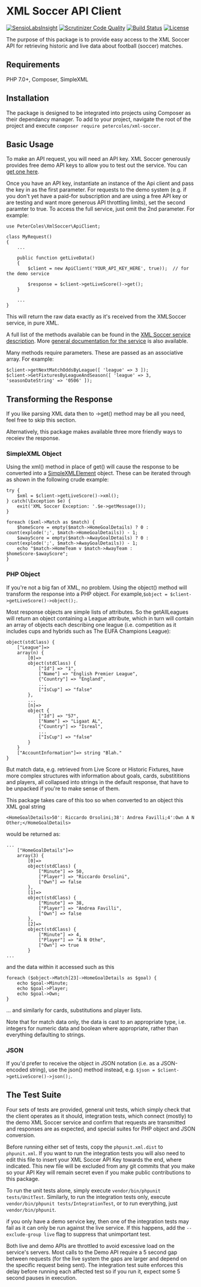 # XML Soccer API Client

[![SensioLabsInsight](https://insight.sensiolabs.com/projects/9cb65160-ed5f-4aad-a449-f1369365fe35/mini.png)](https://insight.sensiolabs.com/projects/9cb65160-ed5f-4aad-a449-f1369365fe35)
[![Scrutinizer Code Quality](https://scrutinizer-ci.com/g/petercoles/xml-soccer/badges/quality-score.png?b=master)](https://scrutinizer-ci.com/g/petercoles/xml-soccer/?branch=master)
[![Build Status](https://scrutinizer-ci.com/g/petercoles/xml-soccer/badges/build.png?b=master)](https://scrutinizer-ci.com/g/petercoles/xml-soccer/build-status/master)
[![License](http://img.shields.io/:license-mit-blue.svg)](http://doge.mit-license.org)

The purpose of this package is to provide easy access to the XML Soccer API for retrieving historic and live data about football (soccer) matches.

## Requirements

PHP 7.0+, Composer, SimpleXML

## Installation

The package is designed to be integrated into projects using Composer as their dependancy manager. To add to your project, navigate the root of the project and execute ```composer require petercoles/xml-soccer```.

## Basic Usage

To make an API request, you will need an API key. XML Soccer generously provides free demo API keys to allow you to test out the service. You can [get one here](http://xmlsoccer.com/Demo.aspx).

Once you have an API key, instantiate an instance of the Api client and pass the key in as the first parameter. For requests to the demo system (e.g. if you don't yet have a paid-for subscription and are using a free API key or are testing and want more generous API throttling limits), set the second paramter to true. To access the full service, just omit the 2nd parameter. For example:

```
use PeterColes\XmlSoccer\ApiClient;

class MyRequest()
{
    ...

    public function getLiveData()
    {
        $client = new ApiClient('YOUR_API_KEY_HERE', true));  // for the demo service

        $response = $client->getLiveScore()->get();
    }

    ...
}
```
This will return the raw data exactly as it's received from the XMLSoccer service, in pure XML.

A full list of the methods available can be found in the [XML Soccer service description](http://www.xmlsoccer.com/FootballData.asmx). More [general documentation for the service](https://xmlsoccer.zendesk.com/hc/en-us) is also available.

Many methods require parameters. These are passed as an associative array. For example:

```
$client->getNextMatchOddsByLeague([ 'league' => 3 ]);
$client->GetFixturesByLeagueAndSeason([ 'league' => 3, 'seasonDateString' => '0506' ]);
```

## Transforming the Response

If you like parsing XML data then to ->get() method may be all you need, feel free to skip this section.

Alternatively, this package makes available three more friendly ways to receiev the response.

### SimpleXML Object

Using the xml() method in place of get() will cause the response to be converted into a [SimpleXMLElement](http://php.net/manual/en/book.simplexml.php) object. These can be iterated through as shown in the following crude example:

```
try {
    $xml = $client->getLiveScore()->xml();
} catch(\Exception $e) {
    exit('XML Soccer Exception: '.$e->getMessage());
}

foreach ($xml->Match as $match) {
    $homeScore = empty($match->HomeGoalDetails) ? 0 : count(explode(';', $match->HomeGoalDetails)) - 1;
    $awayScore = empty($match->AwayGoalDetails) ? 0 : count(explode(';', $match->AwayGoalDetails)) - 1;
    echo "$match->HomeTeam v $match->AwayTeam : $homeScore-$awayScore";
}
```

### PHP Object

If you're not a big fan of XML, no problem. Using the object() method will transform the response into a PHP object. For example,```$object = $client->getLiveScore()->object();```.

Most response objects are simple lists of attributes. So the getAllLeagues will return an object containing a League attribute, which in turn will contain an array of objects each describing one league (i.e. competition as it includes cups and hybrids such as The EUFA Champions League):
```
object(stdClass) {
    ["League"]=>
    array(n) {
        [0]=>
        object(stdClass) {
            ["Id"] => "1",
            ["Name"] => "English Premier League",
            {"Country"] => "England",
            ...
            ["IsCup"] => "false"
        },
        ...
        [n]=>
        object {
            ["Id"] => "57",
            ["Name"] => "Ligaat AL",
            {"Country"] => "Isreal",
            ...
            ["IsCup"] => "false"
        }
    }
    ["AccountInformation"]=> string "Blah."
}

```

But match data, e.g. retrieved from Live Score or Historic Fixtures, have more complex structures with information about goals, cards, substititions and players, all collapsed into strings in the default response, that have to be unpacked if you're to make sense of them.

This package takes care of this too so when converted to an object this XML goal string
```
<HomeGoalDetails>50': Riccardo Orsolini;38': Andrea Favilli;4':Own A N Other;</HomeGoalDetails>
```
would be returned as:
```
...
    ["HomeGoalDetails"]=>
    array(3) {
        [0]=>
        object(stdClass) {
            ["Minute"] => 50,
            ["Player"] => "Riccardo Orsolini",
            ["Own"] => false
        },
        [1]=>
        object(stdClass) {
            ["Minute"] => 38,
            ["Player"] => "Andrea Favilli",
            ["Own"] => false
        },
        [2]=>
        object(stdClass) {
            ["Minute"] => 4,
            ["Player"] => "A N Othe",
            ["Own"] => true
        }
...
```
and the data within it accessed such as this
```
foreach ($object->Match[23]->HomeGoalDetails as $goal) {
    echo $goal->Minute;   
    echo $goal->Player;   
    echo $goal->Own;   
}
```

... and similarly for cards, substitutions and player lists.

Note that for match data only, the data is cast to an appropriate type, i.e. integers for numeric data and boolean where appropriate, rather than everything defaulting to strings.

### JSON

If you'd prefer to receive the object in JSON notation (i.e. as a JSON-encoded string), use the json() method instead, e.g. ```$json = $client->getLiveScore()->json();```.

## The Test Suite

Four sets of tests are provided, general unit tests, which simply check that the client operates as it should, integration tests, which connect (mostly) to the demo XML Soccer service and confirm that requests are transmitted and responses are as expected, and special suites for PHP object and JSON conversion.

Before running either set of tests, copy the ```phpunit.xml.dist``` to ```phpunit.xml```. If you want to run the integration tests you will also need to edit this file to insert your XML Soccer API Key towards the end, where indicated. This new file will be excluded from any git commits that you make so your API Key will remain secret even if you make public contributions to this package.

To run the unit tests alone, simply execute ```vendor/bin/phpunit tests/UnitTest```. Similarly, to run the integration tests only, execute ```vendor/bin/phpunit tests/IntegrationTest```, or to run everything, just ```vendor/bin/phpunit```.

if you only have a demo service key, then one of the integration tests may fail as it can only be run against the live service. If this happens, add the ```--exclude-group live``` flag to suppress that <whispering>unimportant</whispering> test.

Both live and demo APIs are throttled to avoid excessive load on the service's servers. Most calls to the Demo API require a 5 second gap between requests (for the live system the gaps are larger and depend on the specific request being sent). The integration test suite enforces this delay before running each affected test so if you run it, expect some 5 second pauses in execution.
